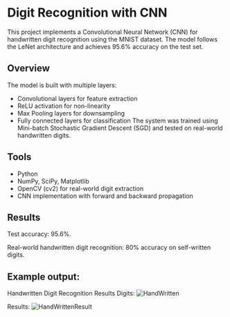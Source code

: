 # Digit Recognition with CNN
This project implements a Convolutional Neural Network (CNN) for handwritten digit recognition using the MNIST dataset. The model follows the LeNet architecture and achieves 95.6% accuracy on the test set.

## Overview
The model is built with multiple layers:
* Convolutional layers for feature extraction
* ReLU activation for non-linearity
* Max Pooling layers for downsampling
* Fully connected layers for classification
The system was trained using Mini-batch Stochastic Gradient Descent (SGD) and tested on real-world handwritten digits.

## Tools
* Python
* NumPy, SciPy, Matplotlib
* OpenCV (cv2) for real-world digit extraction
* CNN implementation with forward and backward propagation

## Results
Test accuracy: 95.6%. 

Real-world handwritten digit recognition: 80% accuracy on self-written digits.


## Example output:
Handwritten Digit Recognition Results
Digits:
![HandWritten](relative/screenshots/HandWritten.png)

Results:
![HandWrittenResult](relative/screenshots/HandWrittenResult.png)


